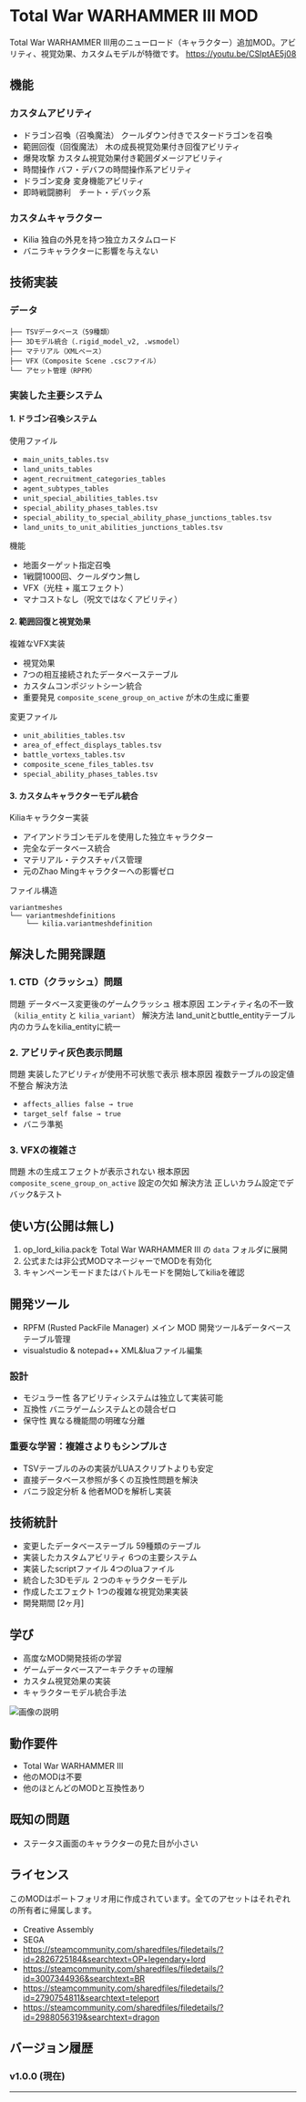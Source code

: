 # Total War WARHAMMER III MOD

Total War WARHAMMER III用のニューロード（キャラクター）追加MOD。アビリティ、視覚効果、カスタムモデルが特徴です。
<https://youtu.be/CSIptAE5j08>

## 機能

###  カスタムアビリティ
-  ドラゴン召喚（召喚魔法） クールダウン付きでスタードラゴンを召喚
-  範囲回復（回復魔法） 木の成長視覚効果付き回復アビリティ
-  爆発攻撃 カスタム視覚効果付き範囲ダメージアビリティ
-  時間操作 バフ・デバフの時間操作系アビリティ
-  ドラゴン変身 変身機能アビリティ
-  即時戦闘勝利　チート・デバック系

###  カスタムキャラクター
- Kilia 独自の外見を持つ独立カスタムロード
- バニラキャラクターに影響を与えない

##  技術実装

### データ
```
├── TSVデータベース（59種類）
├── 3Dモデル統合（.rigid_model_v2, .wsmodel）
├── マテリアル（XMLベース）
├── VFX（Composite Scene .cscファイル）
└── アセット管理（RPFM）
```

### 実装した主要システム

#### 1. ドラゴン召喚システム
使用ファイル
- `main_units_tables.tsv`
- `land_units_tables`
- `agent_recruitment_categories_tables`
- `agent_subtypes_tables`
- `unit_special_abilities_tables.tsv`
- `special_ability_phases_tables.tsv`
- `special_ability_to_special_ability_phase_junctions_tables.tsv`
- `land_units_to_unit_abilities_junctions_tables.tsv`

機能
-  地面ターゲット指定召喚
-  1戦闘1000回、クールダウン無し
-  VFX（光柱 + 嵐エフェクト）
-  マナコストなし（呪文ではなくアビリティ）

#### 2. 範囲回復と視覚効果
複雑なVFX実装
- 視覚効果
- 7つの相互接続されたデータベーステーブル
- カスタムコンポジットシーン統合
- 重要発見 `composite_scene_group_on_active` が木の生成に重要

変更ファイル
- `unit_abilities_tables.tsv`
- `area_of_effect_displays_tables.tsv`
- `battle_vortexs_tables.tsv`
- `composite_scene_files_tables.tsv`
- `special_ability_phases_tables.tsv`

#### 3. カスタムキャラクターモデル統合
Kiliaキャラクター実装
- アイアンドラゴンモデルを使用した独立キャラクター
- 完全なデータベース統合
- マテリアル・テクスチャパス管理
- 元のZhao Mingキャラクターへの影響ゼロ

ファイル構造
```
variantmeshes
└── variantmeshdefinitions
    └── kilia.variantmeshdefinition
```

##  解決した開発課題

### 1. CTD（クラッシュ）問題
問題 データベース変更後のゲームクラッシュ
根本原因 エンティティ名の不一致（`kilia_entity` と `kilia_variant`）
解決方法 land_unitとbuttle_entityテーブル内のカラムをkilia_entityに統一

### 2. アビリティ灰色表示問題
問題 実装したアビリティが使用不可状態で表示
根本原因 複数テーブルの設定値不整合
解決方法 
- `affects_allies false → true`
- `target_self false → true`
- バニラ準拠

### 3. VFXの複雑さ
問題 木の生成エフェクトが表示されない
根本原因 `composite_scene_group_on_active` 設定の欠如
解決方法 正しいカラム設定でデバック&テスト

##  使い方(公開は無し)

1. op_lord_kilia.packを Total War WARHAMMER III の `data` フォルダに展開
2. 公式または非公式MODマネージャーでMODを有効化
4. キャンペーンモードまたはバトルモードを開始してkiliaを確認

##  開発ツール

- RPFM (Rusted PackFile Manager) メイン MOD 開発ツール&データベーステーブル管理
- visualstudio & notepad++ XML&luaファイル編集

### 設計
- モジュラー性 各アビリティシステムは独立して実装可能
- 互換性 バニラゲームシステムとの競合ゼロ
- 保守性 異なる機能間の明確な分離

### 重要な学習：複雑さよりもシンプルさ
- TSVテーブルのみの実装がLUAスクリプトよりも安定
- 直接データベース参照が多くの互換性問題を解決
- バニラ設定分析 & 他者MODを解析し実装

## 技術統計

- 変更したデータベーステーブル 59種類のテーブル
- 実装したカスタムアビリティ 6つの主要システム
- 実装したscriptファイル  4つのluaファイル
- 統合した3Dモデル ２つのキャラクターモデル
- 作成したエフェクト 1つの複雑な視覚効果実装
- 開発期間 [2ヶ月]

##  学び

- 高度なMOD開発技術の学習
- ゲームデータベースアーキテクチャの理解
- カスタム視覚効果の実装
- キャラクターモデル統合手法

![画像の説明](/screenshot.png)

##  動作要件

- Total War WARHAMMER III
- 他のMODは不要
- 他のほとんどのMODと互換性あり

##  既知の問題
- ステータス画面のキャラクターの見た目が小さい

##  ライセンス

このMODはポートフォリオ用に作成されています。全てのアセットはそれぞれの所有者に帰属します。
- Creative Assembly　
- SEGA
- https://steamcommunity.com/sharedfiles/filedetails/?id=2826725184&searchtext=OP+legendary+lord
- https://steamcommunity.com/sharedfiles/filedetails/?id=3007344936&searchtext=BR
- https://steamcommunity.com/sharedfiles/filedetails/?id=2790754811&searchtext=teleport
- https://steamcommunity.com/sharedfiles/filedetails/?id=2988056319&searchtext=dragon

##  バージョン履歴

### v1.0.0 (現在)

---
